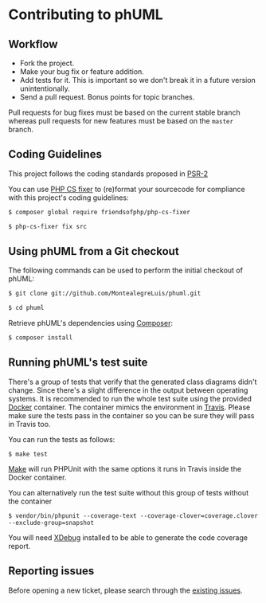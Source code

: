 # Contributing to phUML

## Workflow

* Fork the project.
* Make your bug fix or feature addition.
* Add tests for it. This is important so we don't break it in a future version unintentionally.
* Send a pull request. Bonus points for topic branches.

Pull requests for bug fixes must be based on the current stable branch whereas pull requests for new features must be based on the `master` branch.

## Coding Guidelines

This project follows the coding standards proposed in [PSR-2][1]

You can use [PHP CS fixer][2] to (re)format your sourcecode for compliance with this project's coding guidelines:

```bash
$ composer global require friendsofphp/php-cs-fixer

$ php-cs-fixer fix src
```

## Using phUML from a Git checkout

The following commands can be used to perform the initial checkout of phUML:

```bash
$ git clone git://github.com/MontealegreLuis/phuml.git

$ cd phuml
```

Retrieve phUML's dependencies using [Composer](https://getcomposer.org/):

```bash
$ composer install
```

## Running phUML's test suite

There's a group of tests that verify that the generated class diagrams didn't change.
Since there's a slight difference in the output between operating systems.
It is recommended to run the whole test suite using the provided [Docker][4] container.
The container mimics the environment in [Travis][5].
Please make sure the tests pass in the container so you can be sure they will pass in Travis too.

You can run the tests as follows:

```
$ make test
```

[Make][6] will run PHPUnit with the same options it runs in Travis inside the Docker container.

You can alternatively run the test suite without this group of tests without the container

```
$ vendor/bin/phpunit --coverage-text --coverage-clover=coverage.clover --exclude-group=snapshot
```

You will need [XDebug][7] installed to be able to generate the code coverage report.

## Reporting issues

Before opening a new ticket, please search through the [existing issues][3].

[1]: http://www.php-fig.org/psr/psr-2/
[2]: https://github.com/FriendsOfPHP/PHP-CS-Fixer
[3]: https://github.com/MontealegreLuis/phuml/issues
[4]: https://www.docker.com/
[5]: https://travis-ci.org/
[6]: https://en.wikipedia.org/wiki/Make_(software)
[7]: https://xdebug.org/
